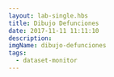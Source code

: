 ```yaml
---
layout: lab-single.hbs
title: Dibujo Defunciones
date: 2017-11-11 11:11:10
description:
imgName: dibujo-defunciones
tags:
  - dataset-monitor
---
```

